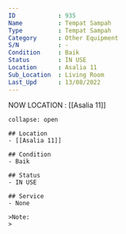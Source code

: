 ```yaml
---
ID            : 935
Name          : Tempat Sampah
Type          : Tempat Sampah
Category      : Other Equipment
S/N           : -
Condition     : Baik
Status        : IN USE
Location      : Asalia 11
Sub_Location  : Living Room
Last_Upd      : 13/08/2022
---
```



NOW LOCATION : [[Asalia 11]]

```ad-History
collapse: open

## Location
- [[Asalia 11]]

## Condition
- Baik

## Status
- IN USE

## Service
- None

>Note:
>


```
